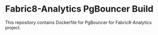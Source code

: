 # Fabric8-Analytics PgBouncer Build

This repository contains Dockerfile for PgBouncer for Fabric8-Analytics project.
